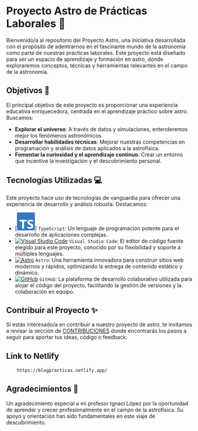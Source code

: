 
# Proyecto Astro de Prácticas Laborales 🌌

Bienvenido/a al repositorio del Proyecto Astro, una iniciativa desarrollada con el propósito de adentrarnos en el fascinante mundo de la astronomía como parte de nuestras prácticas laborales. Este proyecto está diseñado para ser un espacio de aprendizaje y formación en astro, donde exploraremos conceptos, técnicas y herramientas relevantes en el campo de la astronomía.

## Objetivos 🎯

El principal objetivo de este proyecto es proporcionar una experiencia educativa enriquecedora, centrada en el aprendizaje práctico sobre astro. Buscamos:

- **Explorar el universo**: A través de datos y simulaciones, entenderemos mejor los fenómenos astronómicos.
- **Desarrollar habilidades técnicas**: Mejorar nuestras competencias en programación y análisis de datos aplicados a la astrofísica.
- **Fomentar la curiosidad y el aprendizaje continuo**: Crear un entorno que incentive la investigación y el descubrimiento personal.

## Tecnologías Utilizadas 💻

Este proyecto hace uso de tecnologías de vanguardia para ofrecer una experiencia de desarrollo y análisis robusta. Destacamos:

- [![TypeScript](src\assets\icons\typescript-color.svg)] `TypeScript`: Un lenguaje de programación potente para el desarrollo de aplicaciones complejas.
- [![Visual Studio Code](URL_DEL_ICONO_SVG_DE_VSCODE)](URL_A_DOCUMENTACION_O_REPOSITORIO_DE_VSCODE) `Visual Studio Code`: El editor de código fuente elegido para este proyecto, conocido por su flexibilidad y soporte a múltiples lenguajes.
- [![Astro](URL_DEL_ICONO_SVG_DE_ASTRO)](URL_A_DOCUMENTACION_O_REPOSITORIO_DE_ASTRO) `Astro`: Una herramienta innovadora para construir sitios web modernos y rápidos, optimizando la entrega de contenido estático y dinámico.
- [![GitHub](URL_DEL_ICONO_SVG_DE_GITHUB)](URL_A_DOCUMENTACION_O_REPOSITORIO_DE_GITHUB) `GitHub`: La plataforma de desarrollo colaborativo utilizada para alojar el código del proyecto, facilitando la gestión de versiones y la colaboración en equipo.

## Contribuir al Proyecto ✨

Si estás interesado/a en contribuir a nuestro proyecto de astro, te invitamos a revisar la sección de [CONTRIBUCIONES](LINK_A_SECCIÓN_DE_CONTRIBUCIONES) donde encontrarás los pasos a seguir para aportar tus ideas, código o feedback.

## Link to Netlify

```sh
    https://blogpracticas.netlify.app/
```

## Agradecimientos 🙏

Un agradecimiento especial a mi profesor Ignaci López por la oportunidad de aprender y crecer profesionalmente en el campo de la astrofísica. Su apoyo y orientación han sido fundamentales en este viaje de descubrimiento.